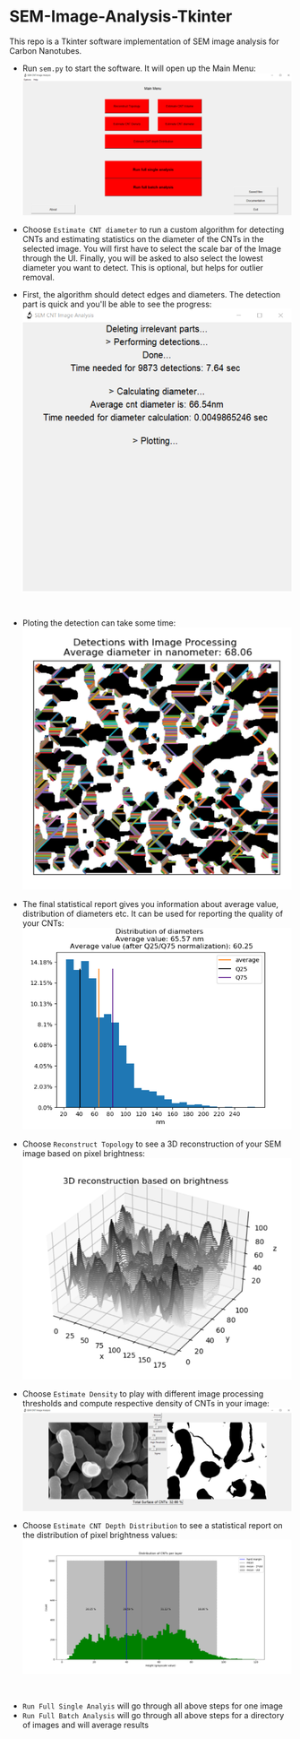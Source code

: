 # SEM-Image-Analysis-Tkinter
This repo is a Tkinter software implementation of SEM image analysis for Carbon Nanotubes.

* Run `sem.py` to start the software. It will open up the Main Menu:
![Main Menu](https://github.com/kostispar/SEM-Image-Analysis-Tkinter/blob/main/data/image.PNG)

* Choose `Estimate CNT diameter` to run a custom algorithm for detecting CNTs and estimating statistics on the diameter of the CNTs in the selected image.
  You will first have to select the scale bar of the Image through the UI. Finally, you will be asked to also select the lowest diameter you want to detect. This is optional, but   helps for outlier removal.
* First, the algorithm should detect edges and diameters. The detection part is quick and you'll be able to see the progress:<br/>
![progress bar](https://github.com/kostispar/SEM-Image-Analysis-Tkinter/blob/main/data/image2.PNG)
<br/>

* Ploting the detection can take some time:<br/>
![ploting](https://github.com/kostispar/SEM-Image-Analysis-Tkinter/blob/main/data/image3.PNG)

* The final statistical report gives you information about average value, distribution of diameters etc. It can be used for reporting the quality of your CNTs:<br/>
![Statistical Report](https://github.com/kostispar/SEM-Image-Analysis-Tkinter/blob/main/data/image4.png)

* Choose `Reconstruct Topology` to see a 3D reconstruction of your SEM image based on pixel brightness:<br/>
![Topology](https://github.com/kostispar/SEM-Image-Analysis-Tkinter/blob/main/data/image5.PNG)

* Choose `Estimate Density` to play with different image processing thresholds and compute respective density of CNTs in your image:<br/>
![Density](https://github.com/kostispar/SEM-Image-Analysis-Tkinter/blob/main/data/image6.PNG)

* Choose `Estimate CNT Depth Distribution` to see a statistical report on the distribution of pixel brightness values:<br/>
![Density](https://github.com/kostispar/SEM-Image-Analysis-Tkinter/blob/main/data/image7.png)
<br/>

* `Run Full Single Analyis` will go through all above steps for one image<br/>
* `Run Full Batch Analysis` will go through all above steps for a directory of images and will average results<br/>
